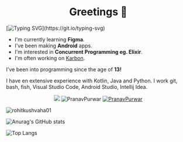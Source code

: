 
<h1 align="center">Greetings 👋</h1>

[![Typing SVG](https://readme-typing-svg.demolab.com?font=Fira+Code&duration=3000&pause=600&color=229C43&width=435&lines=Hi%2C+I'm+Rohit.;I+do+Android.;I+love+Linux.)](https://git.io/typing-svg)

- I'm currently learning **Figma**.
- I've been making **Android** apps.
- I'm interested in **Concurrent Programming eg. Elixir**.
- I'm often working on [Karbon](https://github.com/RohitKushvaha01/Xed-Editor).

I've been into programming since the age of **13!**

I have en extensive experience with Kotlin, Java and Python.
I work git, bash, fish, Visual Studio Code, Android Studio, Intellij Idea.

<p align="center">

  <img src="https://github-readme-stats-one-bice.vercel.app/api?username=RohitKushvaha01&show_icons=true&include_all_commits=true&count_private=true&bg_color=00000000&text_color=808080&hide_border=true&show=reviews,discussions_started,discussions_answered,prs_merged,prs_merged_percentage&role=OWNER,ORGANIZATION_MEMBER,COLLABORATOR" />
  <img src="https://github-readme-streak-stats.herokuapp.com?user=RohitKushvaha01&theme=onedark&hide_border=true&background=00000000&stroke=80808080" alt="PranavPurwar" />
  <a href="https://wakatime.com/@RohitKushvaha01"> <img src="https://github-readme-stats.vercel.app/api/wakatime?username=@RohitKushvaha01&show_icons=true&layout=compact&bg_color=00000000&text_color=808080&hide_border=true&range=all_time" alt="PranavPurwar" /> </a>
</p>



<img src="https://komarev.com/ghpvc/?username=rohitkushvaha01&label=Profile%20views&color=0e75b6&style=flat" alt="rohitkushvaha01" />


![Anurag's GitHub stats](https://github-readme-stats.vercel.app/api?username=rohitkushvaha01&theme=moltack&show_icons=true)

![Top Langs](https://github-readme-stats.vercel.app/api/top-langs/?username=rohitkushvaha01&layout=compact&theme=moltack)



